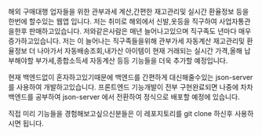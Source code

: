 해외 구매대행 업자들을 위한 관부과세 계산,간편한 재고관리및 실시간 환율정보 등을 한번에 할수있는 웹앱 입니다.
저는 취미로 해외에서 신발,옷등을 직구하여 사업자통관을한후 판매하고있습니다. 저와같은사람은 매년 늘어나고있으며 직구족도 년마다 매우 증가하고있습니다.
저는 이 늘어나는 직구족들을위해 관부가세 자동계산 재고관리및 환율정보 더 나아가서 자동배송조회,내가산 아이템이 현재 거래되는 실시간 가격,올해 납부해야할 부가세,종합소득세 자동계산 등등 기능들을 더욱
추가할 예정입니다.



현재 백엔드없이 혼자하고있기때문에 백엔드를 간편하게 대신해줄수있는 json-server 를 사용하여 개발하고있습니다. 프론트엔드 기능개발이 전부 구현완료되면 나중에 차차 백엔드를 공부하여 json-server 에서
전환하여 정식으로 배포할 예정에 있습니다.

직접 미리 기능들을 경험해보고싶으신분들은 이 레포지토리를 git clone 하신후 사용하시면 됩니다.

